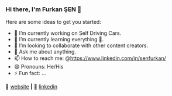 ### Hi there, I'm Furkan ŞEN 👋


Here are some ideas to get you started:

- 🔭 I’m currently working on Self Driving Cars.
- 🌱 I’m currently learning everything 🤣.
- 👯 I’m looking to collaborate with other content creators.
- 💬 Ask me about anything.
- 📫 How to reach me: @https://www.linkedin.com/in/senfurkan/
- 😄 Pronouns: He/His
- ⚡ Fun fact: ...


🏡 [website][website] **|** 
👔 [linkedin][linkedin]


[website]: https://senfurkan.com/
[linkedin]: https://linkedin.com/in/senfurkan

